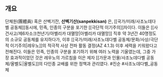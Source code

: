 ## 개요
단체원(團體員) 혹은 산벡기잔, **산벡기산(sanpekkisan)** 은, [[국가/미래/사조노데다벨 공동체]]동시에, 민족, 인종의 구분을 포기한 [[극단적 이기주의]]자이다. 이들은 [[사건사고/제6자소크천년기/아벨리카 대멸망|아벨리카 대멸망]] 직후 약 3년간 40명정도의 소규모 공동체를 유지하다가, 이후 [[국가/미래/사조노데다벨 공동체/문화/사상/극단적 이기주의|레우노]]의 적극적 사상 전파 활동 결정(AZ 4.1.3) 이후 세력을 키워왔다고 전해진다. 이들은 민족, 인종의 구분을 포기하기 위해 여러 노력을 기울였는데, 그중 가장 효과적이었던 것은 레우노의 가르침을 이은 제자 [[가문과 인물/사조노데다벨 공동체/올벨도|올벨도]]의 다인종 교배를 위한 정책과 관리였다.
#진순 #사조노데다벨_공동체